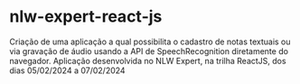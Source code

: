 # nlw-expert-react-js
Criação de uma aplicação a qual possibilita o cadastro de notas textuais ou via gravação de áudio usando a API de SpeechRecognition diretamente do navegador.
Aplicação desenvolvida no NLW Expert, na trilha ReactJS, dos dias 05/02/2024 a 07/02/2024
